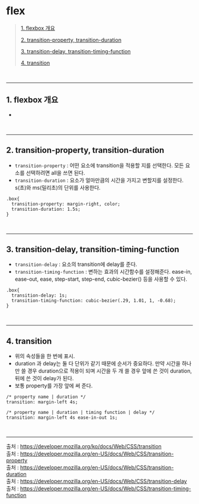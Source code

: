 # flex

> [1. flexbox 개요](#1-flexbox-개요)
>
> [2. transition-property, transition-duration](#2-transition-property-transition-duration)
>
> [3. transition-delay, transition-timing-function](#3-transition-delay-transition-timing-function)
>
> [4. transition](#4-transition)

<br><hr>

## 1. flexbox 개요

-

<br><hr>

## 2. transition-property, transition-duration

- `transition-property` : 어떤 요소에 transition을 적용할 지를 선택한다. 모든 요소를 선택하려면 all을 쓰면 된다.
- `transition-duration` : 요소가 얼마만큼의 시간을 가지고 변할지를 설정한다. s(초)와 ms(밀리초)의 단위를 사용한다.

```
.box{
  transition-property: margin-right, color;
  transition-duration: 1.5s;
}
```

<br><hr>

## 3. transition-delay, transition-timing-function

- `transition-delay` : 요소의 transition에 delay를 준다.
- `transition-timing-function` : 변하는 효과의 시간함수를 설정해준다. ease-in, ease-out, ease, step-start, step-end, cubic-bezier() 등을 사용할 수 있다.

```
.box{
  transition-delay: 1s;
  transition-timing-function: cubic-bezier(.29, 1.01, 1, -0.68);
}
```

<br><hr>

## 4. transition

- 위의 속성들을 한 번에 표시.
- duration 과 delay는 둘 다 단위가 같기 때문에 순서가 중요하다. 만약 시간을 하나만 쓸 경우 duration으로 적용이 되며 시간을 두 개 쓸 경우 앞에 쓴 것이 duration, 뒤에 쓴 것이 delay가 된다.
- 보통 property를 가장 앞에 써 준다.

```
/* property name | duration */
transition: margin-left 4s;

/* property name | duration | timing function | delay */
transition: margin-left 4s ease-in-out 1s;
```

<br><hr>

출처 : https://developer.mozilla.org/ko/docs/Web/CSS/transition  
출처 : https://developer.mozilla.org/en-US/docs/Web/CSS/transition-property  
출처 : https://developer.mozilla.org/en-US/docs/Web/CSS/transition-duration  
출처 : https://developer.mozilla.org/en-US/docs/Web/CSS/transition-delay  
출처 : https://developer.mozilla.org/en-US/docs/Web/CSS/transition-timing-function
